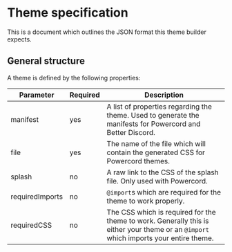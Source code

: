 # Theme specification

This is a document which outlines the JSON format this theme builder expects.

## General structure

A theme is defined by the following properties:

| Parameter | Required | Description |
| --------- | -------- | ----------- |
| manifest | yes | A list of properties regarding the theme. Used to generate the manifests for Powercord and Better Discord. |
| file | yes | The name of the file which will contain the generated CSS for Powercord themes. |
| splash | no | A raw link to the CSS of the splash file. Only used with Powercord. |
| requiredImports | no | `@import`s which are required for the theme to work properly. |
| requiredCSS | no | The CSS which is required for the theme to work. Generally this is either your theme or an `@import` which imports your entire theme. |